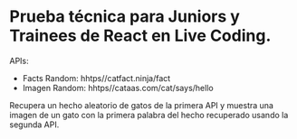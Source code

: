 # Prueba técnica para Juniors y Trainees de React en Live Coding.

APIs:

- Facts Random: hhtps//catfact.ninja/fact
- Imagen Random: hhtps//cataas.com/cat/says/hello

Recupera un hecho aleatorio de gatos de la primera API y muestra una imagen de un gato con la primera palabra del hecho recuperado usando la segunda API.